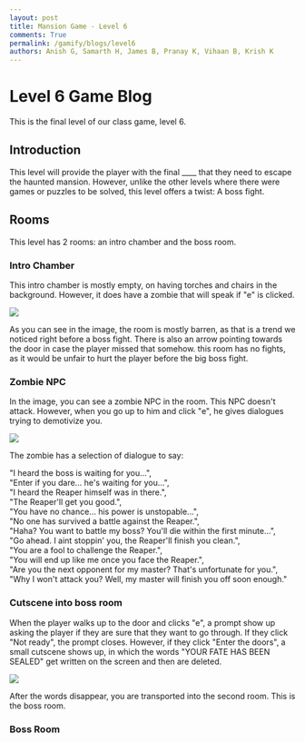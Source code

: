 ```yaml
---
layout: post
title: Mansion Game - Level 6
comments: True
permalink: /gamify/blogs/level6
authors: Anish G, Samarth H, James B, Pranay K, Vihaan B, Krish K
---
```


# Level 6 Game Blog

This is the final level of our class game, level 6. 

## Introduction

This level will provide the player with the final ____ that they need to escape the haunted mansion. However, unlike the other levels where there were games or puzzles to be solved, this level offers a twist: A boss fight.

## Rooms

This level has 2 rooms: an intro chamber and the boss room.

### Intro Chamber

This intro chamber is mostly empty, on having torches and chairs in the background. However, it does have a zombie that will speak if "e" is clicked. 


![]({{site.baseurl}}/images/MansionGameBlog/IntroChamberWithStuff.png)

As you can see in the image, the room is mostly barren, as that is a trend we noticed right before a boss fight. There is also an arrow pointing towards the door in case the player missed that somehow. this room has no fights, as it would be unfair to hurt the player before the big boss fight. 

### Zombie NPC

In the image, you can see a zombie NPC in the room. This NPC doesn't attack. However, when you go up to him and click "e", he gives dialogues trying to demotivize you. 

![]({{site.baseurl}}/images/MansionGameBlog/ZombieDialogueBlog.png)

The zombie has a selection of dialogue to say:

"I heard the boss is waiting for you...",  
"Enter if you dare... he's waiting for you...",  
"I heard the Reaper himself was in there.",  
"The Reaper'll get you good.",  
"You have no chance... his power is unstopable...",  
"No one has survived a battle against the Reaper.",  
"Haha? You want to battle my boss? You'll die within the first minute...",  
"Go ahead. I aint stoppin' you, the Reaper'll finish you clean.",  
"You are a fool to challenge the Reaper.",  
"You will end up like me once you face the Reaper.",  
"Are you the next opponent for my master? That's unfortunate for you.",  
"Why I won't attack you? Well, my master will finish you off soon enough."  

### Cutscene into boss room

When the player walks up to the door and clicks "e", a prompt show up asking the player if they are sure that they want to go through. If they click "Not ready", the prompt closes. However, if they click "Enter the doors", a small cutscene shows up, in which the words "YOUR FATE HAS BEEN SEALED" get written on the screen and then are deleted.

![]({{site.baseurl}}/images/MansionGameBlog/CutsceneToBoss.png)

After the words disappear, you are transported into the second room. This is the boss room.

### Boss Room


